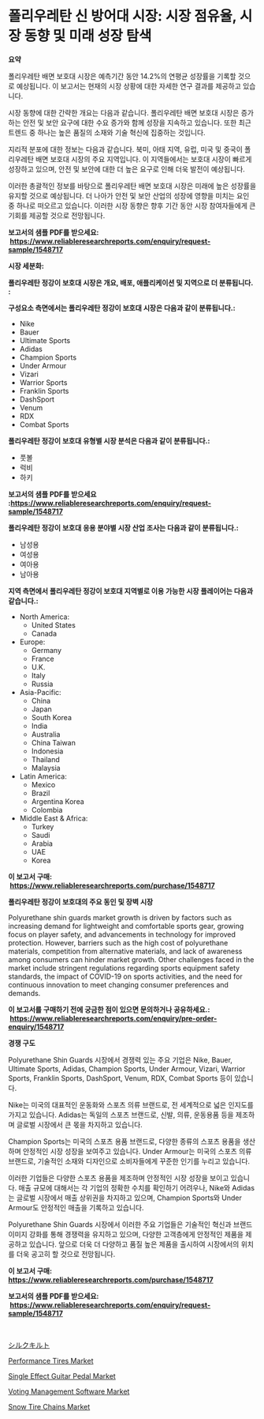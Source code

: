 <p><h1>폴리우레탄 신 방어대 시장: 시장 점유율, 시장 동향 및 미래 성장 탐색</h1></p><p><strong>요약</strong></p>
<p><p>폴리우레탄 배면 보호대 시장은 예측기간 동안 14.2%의 연평균 성장률을 기록할 것으로 예상됩니다. 이 보고서는 현재의 시장 상황에 대한 자세한 연구 결과를 제공하고 있습니다. </p><p>시장 동향에 대한 간략한 개요는 다음과 같습니다. 폴리우레탄 배면 보호대 시장은 증가하는 안전 및 보안 요구에 대한 수요 증가와 함께 성장을 지속하고 있습니다. 또한 최근 트렌드 중 하나는 높은 품질의 소재와 기술 혁신에 집중하는 것입니다.</p><p>지리적 분포에 대한 정보는 다음과 같습니다. 북미, 아태 지역, 유럽, 미국 및 중국이 폴리우레탄 배면 보호대 시장의 주요 지역입니다. 이 지역들에서는 보호대 시장이 빠르게 성장하고 있으며, 안전 및 보안에 대한 더 높은 요구로 인해 더욱 발전이 예상됩니다.</p><p>이러한 총괄적인 정보를 바탕으로 폴리우레탄 배면 보호대 시장은 미래에 높은 성장률을 유지할 것으로 예상됩니다. 더 나아가 안전 및 보안 산업의 성장에 영향을 미치는 요인 중 하나로 떠오르고 있습니다. 이러한 시장 동향은 향후 기간 동안 시장 참여자들에게 큰 기회를 제공할 것으로 전망됩니다.</p></p>
<p><strong>보고서의 샘플 PDF를 받으세요: &nbsp;<a href="https://www.reliableresearchreports.com/enquiry/request-sample/1548717">https://www.reliableresearchreports.com/enquiry/request-sample/1548717</a></strong></p>
<p><strong>시장 세분화:</strong></p>
<p><strong> 폴리우레탄 정강이 보호대 시장은 개요, 배포, 애플리케이션 및 지역으로 더 분류됩니다. :</strong></p>
<p><strong>구성요소 측면에서는 폴리우레탄 정강이 보호대 시장은 다음과 같이 분류됩니다.:</strong></p>
<p><ul><li>Nike</li><li>Bauer</li><li>Ultimate Sports</li><li>Adidas</li><li>Champion Sports</li><li>Under Armour</li><li>Vizari</li><li>Warrior Sports</li><li>Franklin Sports</li><li>DashSport</li><li>Venum</li><li>RDX</li><li>Combat Sports</li></ul></p>
<p><strong> 폴리우레탄 정강이 보호대 유형별 시장 분석은 다음과 같이 분류됩니다.:</strong></p>
<p><ul><li>풋볼</li><li>럭비</li><li>하키</li></ul></p>
<p><strong>보고서의 샘플 PDF를 받으세요 :<a href="https://www.reliableresearchreports.com/enquiry/request-sample/1548717">https://www.reliableresearchreports.com/enquiry/request-sample/1548717</a></strong></p>
<p><strong> 폴리우레탄 정강이 보호대 응용 분야별 시장 산업 조사는 다음과 같이 분류됩니다.:</strong></p>
<p><ul><li>남성용</li><li>여성용</li><li>여아용</li><li>남아용</li></ul></p>
<p><strong>지역 측면에서 폴리우레탄 정강이 보호대 지역별로 이용 가능한 시장 플레이어는 다음과 같습니다.:</strong></p>
<p><ul>
    <li>
        North America:
        <ul>
            <li>United States</li>
            <li>Canada</li>
        </ul>
    </li>
    <li>
        Europe:
        <ul>
            <li>Germany</li>
            <li>France</li>
            <li>U.K.</li>
            <li>Italy</li>
            <li>Russia</li>
        </ul>
    </li>
    <li>
        Asia-Pacific:
        <ul>
            <li>China</li>
            <li>Japan</li>
            <li>South Korea</li>
            <li>India</li>
            <li>Australia</li>
            <li>China Taiwan</li>
            <li>Indonesia</li>
            <li>Thailand</li>
            <li>Malaysia</li>
        </ul>
    </li>
    <li>
        Latin America:
        <ul>
            <li>Mexico</li>
            <li>Brazil</li>
            <li>Argentina Korea</li>
            <li>Colombia</li>
        </ul>
    </li>
    <li>
        Middle East & Africa:
        <ul>
            <li>Turkey</li>
            <li>Saudi</li>
            <li>Arabia</li>
            <li>UAE</li>
            <li>Korea</li>
        </ul>
    </li>
    </ul></p>
<p><strong>이 보고서 구매: &nbsp;<a href="https://www.reliableresearchreports.com/purchase/1548717">https://www.reliableresearchreports.com/purchase/1548717</a></strong></p>
<p><strong>폴리우레탄 정강이 보호대의 주요 동인 및 장벽 시장</strong></p>
<p><p>Polyurethane shin guards market growth is driven by factors such as increasing demand for lightweight and comfortable sports gear, growing focus on player safety, and advancements in technology for improved protection. However, barriers such as the high cost of polyurethane materials, competition from alternative materials, and lack of awareness among consumers can hinder market growth. Other challenges faced in the market include stringent regulations regarding sports equipment safety standards, the impact of COVID-19 on sports activities, and the need for continuous innovation to meet changing consumer preferences and demands.</p></p>
<p><strong>이 보고서를 구매하기 전에 궁금한 점이 있으면 문의하거나 공유하세요.: &nbsp;<a href="https://www.reliableresearchreports.com/enquiry/pre-order-enquiry/1548717">https://www.reliableresearchreports.com/enquiry/pre-order-enquiry/1548717</a></strong></p>
<p><strong>경쟁 구도</strong></p>
<p><p>Polyurethane Shin Guards 시장에서 경쟁력 있는 주요 기업은 Nike, Bauer, Ultimate Sports, Adidas, Champion Sports, Under Armour, Vizari, Warrior Sports, Franklin Sports, DashSport, Venum, RDX, Combat Sports 등이 있습니다.</p><p>Nike는 미국의 대표적인 운동화와 스포츠 의류 브랜드로, 전 세계적으로 넓은 인지도를 가지고 있습니다. Adidas는 독일의 스포츠 브랜드로, 신발, 의류, 운동용품 등을 제조하며 글로벌 시장에서 큰 몫을 차지하고 있습니다.</p><p>Champion Sports는 미국의 스포츠 용품 브랜드로, 다양한 종류의 스포츠 용품을 생산하며 안정적인 시장 성장을 보여주고 있습니다. Under Armour는 미국의 스포츠 의류 브랜드로, 기술적인 소재와 디자인으로 소비자들에게 꾸준한 인기를 누리고 있습니다.</p><p>이러한 기업들은 다양한 스포츠 용품을 제조하며 안정적인 시장 성장을 보이고 있습니다. 매출 규모에 대해서는 각 기업의 정확한 수치를 확인하기 어려우나, Nike와 Adidas는 글로벌 시장에서 매출 상위권을 차지하고 있으며, Champion Sports와 Under Armour도 안정적인 매출을 기록하고 있습니다.</p><p>Polyurethane Shin Guards 시장에서 이러한 주요 기업들은 기술적인 혁신과 브랜드 이미지 강화를 통해 경쟁력을 유지하고 있으며, 다양한 고객층에게 안정적인 제품을 제공하고 있습니다. 앞으로 더욱 더 다양하고 품질 높은 제품을 출시하여 시장에서의 위치를 더욱 공고히 할 것으로 전망됩니다.</p></p>
<p><strong>이 보고서 구매: &nbsp; <a href="https://www.reliableresearchreports.com/purchase/1548717">https://www.reliableresearchreports.com/purchase/1548717</a></strong></p>
<p><strong>보고서의 샘플 PDF를 받으세요: &nbsp;<a href="https://www.reliableresearchreports.com/enquiry/request-sample/1548717">https://www.reliableresearchreports.com/enquiry/request-sample/1548717</a></strong><strong></strong></p>
<p>&nbsp;</p>
<p><p><a href="https://github.com/joaejkdzgyljvo6/Market-Research-Report-List-1/blob/main/4076180187634.md">シルクキルト</a></p><p><a href="https://issuu.com/reportprime-2/docs/performance-tires-market-size-2030.pptx">Performance Tires Market</a></p><p><a href="https://view.publitas.com/reportprime-1/single-effect-guitar-pedal-market-insights-market-players-and-forecast-till-2030/">Single Effect Guitar Pedal Market</a></p><p><a href="https://fearless-okapi-6c8.notion.site/Voting-Management-Software-Market-Size-Reflecting-a-Forecast-Till-2031-Market-By-Type-By-Applicati-a8dcc35dd5c84546bca17e7d54101b95">Voting Management Software Market</a></p><p><a href="https://github.com/lylyparadise/Market-Research-Report-List-2/blob/main/snow-tire-chains-market.md">Snow Tire Chains Market</a></p></p>